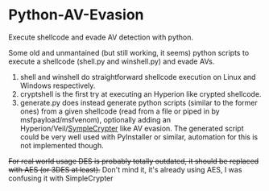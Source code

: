 # Python-AV-Evasion
Execute shellcode and evade AV detection with python.

Some old and unmantained (but still working, it seems) python scripts
to execute a shellcode (shell.py and winshell.py) and evade AVs.

1. shell and winshell do straightforward shellcode execution 
on Linux and Windows respectively.
2. cryptshell is the first try at executing an Hyperion like crypted shellcode.
3. generate.py does instead generate python scripts (similar to the former ones)
from a given shellcode (read from a file or piped in by msfpayload/msfvenom),
optionally adding an Hyperion/Veil/[SympleCrypter](https://github.com/ciccio-87/SimpleCrypter) like AV evasion.
The generated script could be very well used with PyInstaller or similar,
automation for this is not implemented though.

<s>For real world usage DES is probably totally outdated, it should be replaced
with AES (or 3DES at least).</s> Don't mind it, it's already using AES, I was confusing it with SimpleCrypter
